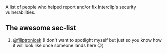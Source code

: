 A list of people who helped report and/or fix Interclip's security vulnerabilities. 
## The awesome sec-list
1. [@filiptronicek](https://github.com/filiptronicek) (I don't want to spotlight myself but just so you know how it will look like once someone lands here 😉)